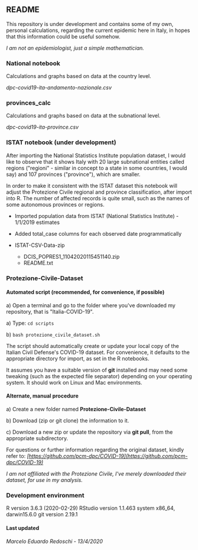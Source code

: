 ## README

This repository is under development and contains some of my own, personal calculations, regarding the current epidemic here in Italy, in hopes that this information could be useful somehow.

<em>I am not an epidemiologist, just a simple mathematician.</em>

### National notebook

Calculations and graphs based on data at the country level.

*dpc-covid19-ita-andamento-nazionale.csv*

### provinces_calc

Calculations and graphs based on data at the subnational level.

*dpc-covid19-ita-province.csv*

### ISTAT notebook (under development)

After importing the National Statistics Institute population dataset, I would like to observe that it shows Italy with 20 large subnational entities called regions ("regioni" - similar in concept to a state in some countries, I would say) and 107 provinces ("province"), which are smaller.

In order to make it consistent with the ISTAT dataset this notebook will adjust the Protezione Civile regional and province classification, after import into R.  The number of affected records is quite small, such as the names of some autonomous provinces or regions.

- Imported population data from ISTAT (National Statistics Institute) - 1/1/2019 estimates

- Added total_case columns for each observed date programmatically

- ISTAT-CSV-Data-zip
  + DCIS_POPRES1_11042020115451140.zip
  + README.txt

### Protezione-Civile-Dataset

#### Automated script (recommended, for convenience, if possible)

a) Open a terminal and go to the folder where you've downloaded my repository, that is "Italia-COVID-19".

a) Type: `cd scripts`

b) `bash protezione_civile_dataset.sh`

The script should automatically create or update your local copy of the Italian Civil Defense's COVID-19 dataset.  For convenience, it defaults to the appropriate directory for import, as set in the R notebooks.

It assumes you have a suitable version of **git** installed and may need some tweaking (such as the expected file separator) depending on your operating system.  It should work on Linux and Mac environments.

#### Alternate, manual procedure

a) Create a new folder named **Protezione-Civile-Dataset**

b) Download (zip or git clone) the information to it.

c) Download a new zip or update the repository via **git pull**, from the appropriate subdirectory.

For questions or further information regarding the original dataset, kindly refer to: *[https://github.com/pcm-dpc/COVID-19](https://github.com/pcm-dpc/COVID-19)*

*I am not affiliated with the Protezione Civile, I've merely downloaded their dataset, for use in my analysis.*

### Development environment

R version 3.6.3 (2020-02-29)
RStudio version 1.1.463
system x86_64, darwin15.6.0
git version 2.19.1

#### Last updated
<em>Marcelo Eduardo Redoschi - 13/4/2020</em>
